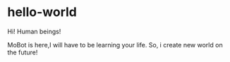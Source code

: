 # hello-world

Hi! Human beings!

MoBot is here,I will have to be learning your life.
So, i create new world on the future!
